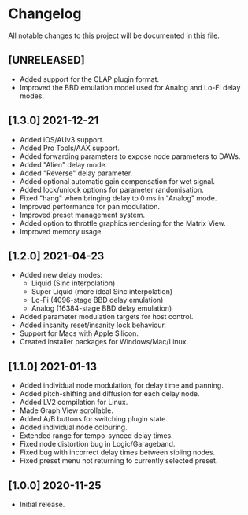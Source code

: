 # Changelog

All notable changes to this project will be documented in this file.

## [UNRELEASED]
- Added support for the CLAP plugin format.
- Improved the BBD emulation model used for Analog and Lo-Fi delay modes.

## [1.3.0] 2021-12-21
- Added iOS/AUv3 support.
- Added Pro Tools/AAX support.
- Added forwarding parameters to expose node parameters to DAWs.
- Added "Alien" delay mode.
- Added "Reverse" delay parameter.
- Added optional automatic gain compensation for wet signal.
- Added lock/unlock options for parameter randomisation.
- Fixed "hang" when bringing delay to 0 ms in "Analog" mode.
- Improved performance for pan modulation.
- Improved preset management system.
- Added option to throttle graphics rendering for the Matrix View.
- Improved memory usage.

## [1.2.0] 2021-04-23
- Added new delay modes:
  - Liquid (Sinc interpolation)
  - Super Liquid (more ideal Sinc interpolation)
  - Lo-Fi (4096-stage BBD delay emulation)
  - Analog (16384-stage BBD delay emulation)
- Added parameter modulation targets for host control.
- Added insanity reset/insanity lock behaviour.
- Support for Macs with Apple Silicon.
- Created installer packages for Windows/Mac/Linux.

## [1.1.0] 2021-01-13
- Added individual node modulation, for delay time and panning.
- Added pitch-shifting and diffusion for each delay node.
- Added LV2 compilation for Linux.
- Made Graph View scrollable.
- Added A/B buttons for switching plugin state.
- Added individual node colouring.
- Extended range for tempo-synced delay times.
- Fixed node distortion bug in Logic/Garageband.
- Fixed bug with incorrect delay times between sibling nodes.
- Fixed preset menu not returning to currently selected preset.

## [1.0.0] 2020-11-25
- Initial release.
